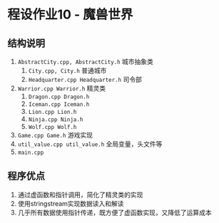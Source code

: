 程设作业10 - 魔兽世界
===========

结构说明
-----------
1. `AbstractCity.cpp, AbstractCity.h` 城市抽象类
   1. `City.cpp, City.h` 普通城市
   2. `Headquarter.cpp Headquarter.h` 司令部
2. `Warrior.cpp Warrior.h` 精灵类
   1. `Dragon.cpp Dragon.h`
   2. `Iceman.cpp Iceman.h`
   3. `Lion.cpp Lion.h`
   4. `Ninja.cpp Ninja.h`
   5. `Wolf.cpp Wolf.h`
3. `Game.cpp Game.h` 游戏实现
4. `util_value.cpp util_value.h` 全局变量，头文件等
5. `main.cpp`

程序优点
------------
1. 通过虚函数和指针调用，简化了精灵类的实现
2. 使用stringstream实现数据读入和解读
3. 几乎所有数据使用指针传递，既方便了虚函数实现，又降低了运算成本